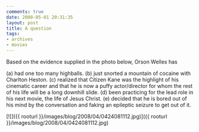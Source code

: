 ```yaml
---
comments: true
date: 2008-05-01 20:31:35
layout: post
title: A question
tags:
- archives
- movies
---
```


Based on the evidence supplied in the photo below, Orson Welles has

(a) had one too many highballs.
(b) just snorted a mountain of cocaine with Charlton Heston.
(c) realized that Citizen Kane was the highlight of his cinematic career and that he is now a puffy actor/director for whom the rest of his life will be a long downhill slide.
(d) been practicing for the lead role in his next movie, the life of Jesus Christ.
(e) decided that he is bored out of his mind by the conversation and faking an epileptic seizure to get out of it.

[![]({{ rooturl }}/images/blog/2008/04/0424081112.jpg)]({{ rooturl }}/images/blog/2008/04/0424081112.jpg)

